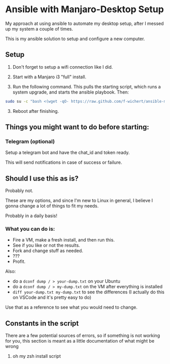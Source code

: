 # Ansible with Manjaro-Desktop Setup

My approach at using ansible to automate my desktop setup, after I messed up my system a couple of times.

This is my ansible solution to setup and configure a new computer.

## Setup

1. Don't forget to setup a wifi connection like I did.

2. Start with a Manjaro i3 "full" install.

3. Run the following command. This pulls the starting script, which runs a system upgrade, and starts the ansible playbook.
Then:
```bash
sudo su -c "bash <(wget -qO- https://raw.github.com/f-wichert/ansible-manjaro-desktop/main/start.sh)" root
```

3. Reboot after finishing.

## Things you might want to do before starting:

### Telegram (optional)

Setup a telegram bot and have the chat_id and token ready.

This will send notifications in case of success or failure.

## Should I use this as is?

Probably not.

These are my options, and since I'm new to Linux in general, I believe I gonna change a lot of things to fit my needs.

Probably in a daily basis!

### What you can do is:

- Fire a VM, make a fresh install, and then run this.
- See if you like or not the results.
- Fork and change stuff as needed.
- ???
- Profit.

Also:

- do a `dconf dump / > your-dump.txt` on your Ubuntu
- do a `dconf dump / > my-dump.txt` on the VM after everything is installed
- `diff your-dump.txt my-dump.txt` to see the differences (I actually do this on VSCode and it's pretty easy to do)

Use that as a reference to see what you would need to change.

## Constants in the script
There are a few potential sources of errors, so if something is not working for you, this section is meant as a little documentation of what might be wrong

1. oh my zsh install script
